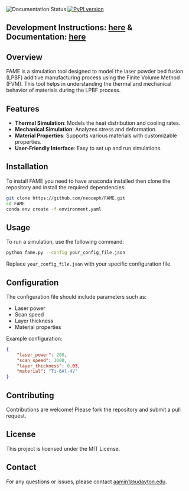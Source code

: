 ![Documentation Status](https://readthedocs.org/projects/fame-ud/badge/?version=latest)
[![PyPI version](https://img.shields.io/badge/TestPyPI-0.0.2-blue)](https://test.pypi.org/project/FAME-UD/)

## Development Instructions: [here](docs/developerReadme/development.md) &  Documentation: [here](https://fame-ud.readthedocs.io/en/latest/)

## Overview
FAME is a simulation tool designed to model the laser powder bed fusion (LPBF) additive manufacturing process using the Finite Volume Method (FVM). This tool helps in understanding the thermal and mechanical behavior of materials during the LPBF process.

## Features
- **Thermal Simulation**: Models the heat distribution and cooling rates.
- **Mechanical Simulation**: Analyzes stress and deformation.
- **Material Properties**: Supports various materials with customizable properties.
- **User-Friendly Interface**: Easy to set up and run simulations.

## Installation
To install FAME you need to have anaconda installed then clone the repository and install the required dependencies:
```bash
git clone https://github.com/neoceph/FAME.git
cd FAME
conda env create -f environment.yaml
```

## Usage
To run a simulation, use the following command:
```bash
python fame.py --config your_config_file.json
```
Replace `your_config_file.json` with your specific configuration file.

## Configuration
The configuration file should include parameters such as:
- Laser power
- Scan speed
- Layer thickness
- Material properties

Example configuration:
```json
{
    "laser_power": 200,
    "scan_speed": 1000,
    "layer_thickness": 0.03,
    "material": "Ti-6Al-4V"
}
```

## Contributing
Contributions are welcome! Please fork the repository and submit a pull request.

## License
This project is licensed under the MIT License.

## Contact
For any questions or issues, please contact aamin1@udayton.edu.
